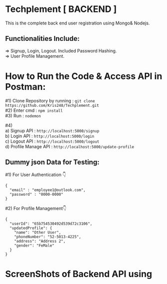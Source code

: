 # Techplement [ BACKEND ]            
This is the complete back end user registration using Mongo& Nodejs.              

## Functionalities Include:             
=> Signup, Login, Logout. Included Password Hashing.                       
=> User Profile Management.                     

# How to Run the Code & Access API in Postman:                            
#1) Clone Repository by running :     ```git clone https://github.com/Kris248/Techplement.git```                            
#2) Enter cmd :                       ```npm install```                                         
#3) Run :                             ```nodemon```         

#4)     
a) Signup API :            `http://localhost:5000/signup`                         
b) Login API :             ```http://localhost:5000/login```                                 
c) Logout API :            ```http://localhost:5000/logout```                       
d) Profile Manage API :    ```http://localhost:5000/update-profile```                                       

## Dummy json Data for Testing:                                       

#1) For User Authentication 👇                                     
```
{
  "email" : "employee1@outlook.com",
  "password" : "0000-0000"
}
```

#2) For Profile Management👇                                            

```
{
  "userId": "65b754530492d539d72c3106",
  "updatedProfile": {
    "name": "Other User",
    "phoneNumber": "52-5013-4225",
    "address": "Address 2",
    "gender": "FeMale"
  }
}
```
                                                      
# ScreenShots of Backend API using 
